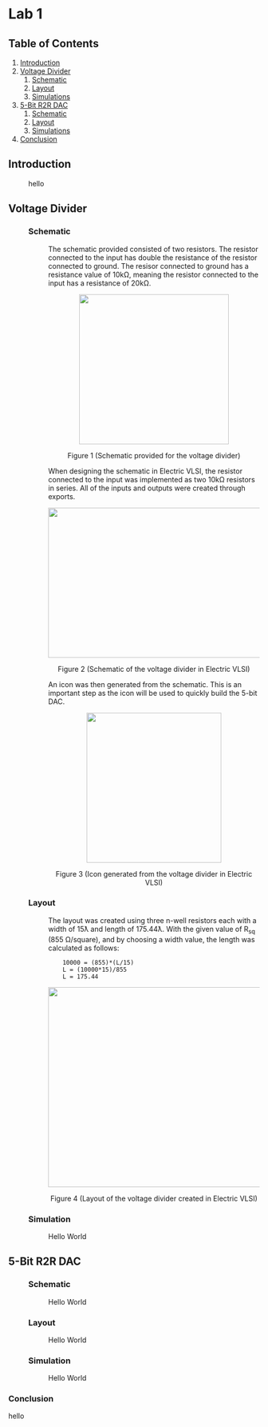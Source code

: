 # Lab 1
## Table of Contents
1. [Introduction](#introduction)
2. [Voltage Divider](#vdiv)
    1. [Schematic](#vdivSchem)
    2. [Layout](#vdivLay)
    3. [Simulations](#vdivSim)
3. [5-Bit R2R DAC](#dac)
    1. [Schematic](#dacSchem)
    2. [Layout](#dacLay)
    3. [Simulations](#dacSim)
4. [Conclusion](#conclusion)
## Introduction <a name="introduction"></a>
<dl>
    <dd>hello</dd>
<dl>

<h2> Voltage Divider </h2> <a name="vdiv"></a>

<dl><dd><h3>Schematic</h3> <a name="vdivSchem"></a></dd></dl> 

<dl><dd><dl><dd>
    <p>    
        The schematic provided consisted of two resistors. The resistor connected to the input has double the resistance of the resistor connected to ground. The resisor connected to ground has a resistance value of 10k<span>&#8486;</span>, meaning the resistor connected to the input has a resistance of 20k<span>&#8486;</span>. 
    </p>
<p align="center">
  <img width="300" height="300" src="https://github.com/tobywerthan/ENCE_3501_VLSI_2023/assets/55803740/d8a0ed93-952e-4907-bcc3-6ae84d8f48ec">
</p>
<p align="center">Figure 1 (Schematic provided for the voltage divider)</p>
    <p>    
        When designing the schematic in Electric VLSI, the resistor connected to the input was implemented as two 10k<span>&#8486;</span> resistors in series. All of the inputs and outputs were created through exports. 
    </p>
<p align="center">
  <img width="460" height="300" src="https://github.com/tobywerthan/ENCE_3501_VLSI_2023/assets/55803740/586d0a62-8ba9-4b1d-8890-c4dbf2423686">
</p>
<p align="center">Figure 2 (Schematic of the voltage divider in Electric VLSI)</p>
    <p>    
        An icon was then generated from the schematic. This is an important step as the icon will be used to quickly build the 5-bit DAC. 
    </p>
<p align="center">
  <img width="270" height="300" src="https://github.com/tobywerthan/ENCE_3501_VLSI_2023/assets/55803740/3cf9f3d1-42e4-42c7-857a-abcbea9a2550">
</p>
<p align="center">Figure 3 (Icon generated from the voltage divider in Electric VLSI)</p>

</dd></dl></dd></dl>

<dl><dd><h3>Layout</h3> <a name="vdivLay"></a></dd></dl> 

<dl><dd><dl><dd><p>
    <p>    
        The layout was created using three n-well resistors each with a width of 15<span>&#411;</span> and length of 175.44<span>&#411;</span>. With the given value of R<sub>sq</sub> (855 <span>&#8486;</span>/square), and by choosing a width value, the length was calculated as follows:
    </p>
    
        10000 = (855)*(L/15)
        L = (10000*15)/855
        L = 175.44
        
<p align="center">
  <img width="750" height="400" src="https://github.com/tobywerthan/ENCE_3501_VLSI_2023/assets/55803740/bfc9021e-8cd8-4161-981f-2da6ebe5809e">
</p>
<p align="center">Figure 4 (Layout of the voltage divider created in Electric VLSI)</p>

</p></dd></dl></dd></dl>

<dl><dd><h3>Simulation</h3> <a name="vdivSim"></a></dd></dl> 
<dl><dd><dl><dd><p>Hello World</p></dd></dl></dd></dl>

<h2> 5-Bit R2R DAC </h2> <a name="dac"></a>

<dl><dd><h3>Schematic</h3> <a name="dacSchem"></a></dd></dl> 
<dl><dd><dl><dd><p>Hello World</p></dd></dl></dd></dl>

<dl><dd><h3>Layout</h3> <a name="dacLay"></a></dd></dl> 
<dl><dd><dl><dd><p>Hello World</p></dd></dl></dd></dl>

<dl><dd><h3>Simulation</h3> <a name="dacSim"></a></dd></dl> 
<dl><dd><dl><dd><p>Hello World</p></dd></dl></dd></dl>

<h3>Conclusion</h3>  <a name="conclusion"></a>
hello
